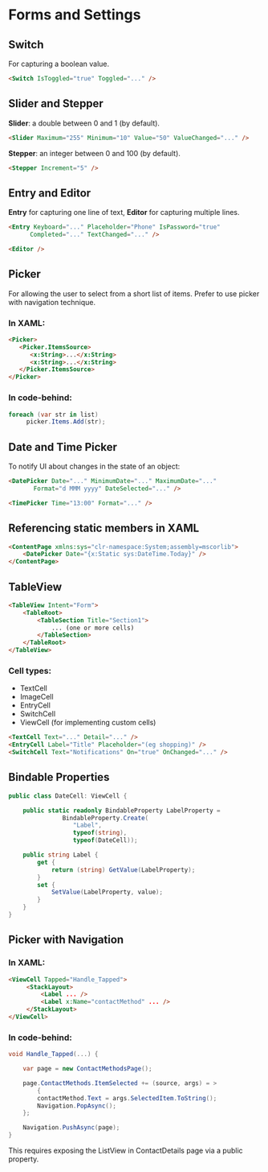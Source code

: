 # Forms and Settings

## Switch 
For capturing a boolean value.
```html
<Switch IsToggled="true" Toggled="..." />
```
## Slider and Stepper

**Slider**: a double between 0 and 1 (by default).
```html
<Slider Maximum="255" Minimum="10" Value="50" ValueChanged="..." />
```
**Stepper**: an integer between 0 and 100 (by default).
```html
<Stepper Increment="5" /> 
```

## Entry and Editor
**Entry** for capturing one line of text, **Editor** for capturing multiple lines.
```html
<Entry Keyboard="..." Placeholder="Phone" IsPassword="true"
      Completed="..." TextChanged="..." />

<Editor />
```
## Picker
For allowing the user to select from a short list of items. Prefer to use picker with navigation technique.
### In XAML:
```html
<Picker>
   <Picker.ItemsSource>
      <x:String>...</x:String>
      <x:String>...</x:String>
   </Picker.ItemsSource>
</Picker>
```
### In code-behind:
```csharp
foreach (var str in list)
     picker.Items.Add(str);
```

## Date and Time Picker
To notify UI about changes in the state of an object:
```html
<DatePicker Date="..." MinimumDate="..." MaximumDate="..."
       Format="d MMM yyyy" DateSelected="..." />

<TimePicker Time="13:00" Format="..." />
```

## Referencing static members in XAML 
```html
<ContentPage xmlns:sys="clr-namespace:System;assembly=mscorlib">
    <DatePicker Date="{x:Static sys:DateTime.Today}" />
</ContentPage>
```
## TableView
```html
<TableView Intent="Form">
    <TableRoot>
        <TableSection Title="Section1">
            ... (one or more cells)
        </TableSection>
    </TableRoot>
</TableView>
```
### Cell types:
- TextCell
- ImageCell
- EntryCell
- SwitchCell
- ViewCell (for implementing custom cells)
```html
<TextCell Text="..." Detail="..." />
<EntryCell Label="Title" Placeholder="(eg shopping)" />
<SwitchCell Text="Notifications" On="true" OnChanged="..." />
```
## Bindable Properties
```csharp
public class DateCell: ViewCell {

	public static readonly BindableProperty LabelProperty = 
               BindableProperty.Create(
                  "Label",
                  typeof(string),
                  typeof(DateCell));

	public string Label {
		get {
			return (string) GetValue(LabelProperty);
		}
		set {
			SetValue(LabelProperty, value);
		}
	}
}
```
## Picker with Navigation
### In XAML:
```html
<ViewCell Tapped="Handle_Tapped">
     <StackLayout>
         <Label ... />
         <Label x:Name="contactMethod" ... />
     </StackLayout>
</ViewCell>
```
### In code-behind: 
```csharp
void Handle_Tapped(...) {

	var page = new ContactMethodsPage();

	page.ContactMethods.ItemSelected += (source, args) = >
        {
		contactMethod.Text = args.SelectedItem.ToString();
		Navigation.PopAsync();
	};

	Navigation.PushAsync(page);
}
```
This requires exposing the ListView in ContactDetails page via a public property.
